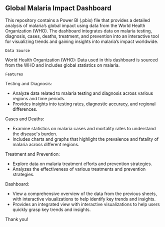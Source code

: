 ## Global Malaria Impact Dashboard

This repository contains a Power BI (.pbix) file that provides a detailed analysis of malaria’s global impact using data from the World Health Organization (WHO). The dashboard integrates data on malaria testing, diagnosis, cases, deaths, treatment, and prevention into an interactive tool for visualizing trends and gaining insights into malaria’s impact worldwide.

`Data Source`

World Health Organization (WHO): Data used in this dashboard is sourced from the WHO and includes global statistics on malaria.

`Features`

Testing and Diagnosis:
- Analyze data related to malaria testing and diagnosis across various regions and time periods.
- Provides insights into testing rates, diagnostic accuracy, and regional differences.
  
Cases and Deaths:
- Examine statistics on malaria cases and mortality rates to understand the disease's burden.
- Includes charts and graphs that highlight the prevalence and fatality of malaria across different regions.

Treatment and Prevention:
- Explore data on malaria treatment efforts and prevention strategies.
- Analyzes the effectiveness of various treatments and prevention strategies.
  
Dashboard:
- View a comprehensive overview of the data from the previous sheets, with interactive visualizations to help identify key trends and insights.
- Provides an integrated view with interactive visualizations to help users quickly grasp key trends and insights.
  
Thank you!
